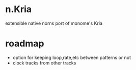 # n.Kria
extensible native norns port of monome's Kria

# roadmap
* option for keeping loop,rate,etc between patterns or not
* clock tracks from other tracks
